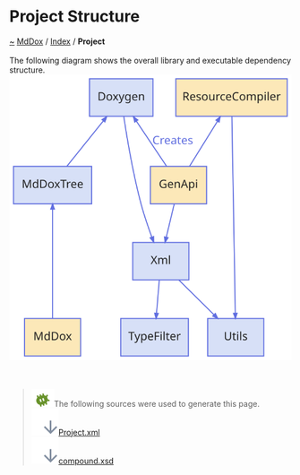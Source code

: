 <a id="project-structure"></a>
<h1>Project Structure</h1>
<a id="project"></a>
<a href="https://github.com/CharlesCarley/MdDox#~">~</a>
<a href="indexpage.md#mddox">MdDox</a>
<span class="inline-text">/</span>
<a href="index.md#index">Index</a>
<span class="inline-text">/</span>
<span class="bold-text"><b>Project</b></span>
<br/>
<br/>
<span class="inline-text">The following diagram shows the overall library and executable dependency structure. </span>
<br/>
<img src="../images/dot/internal-diagram-1.dot.svg"/><br/>
<br/>
<br/>
<blockquote>
<img src="../images/debug.svg"/><span class="inline-text">The following sources were used to generate this page.</span>
<br/>
<span class="icon-list-item"><a href="../xml/Project.xml#L1" class="icon-list-item"><img src="../images/lookInside.svg" class="icon-list-item"/><span class="icon-list-item">Project.xml</span>
</a>
</span>
<br/>
<span class="icon-list-item"><a href="../xml/compound.xsd#L1" class="icon-list-item"><img src="../images/lookInside.svg" class="icon-list-item"/><span class="icon-list-item">compound.xsd</span>
</a>
</span>
</blockquote>
</div>
</div>
</body>
</html>
